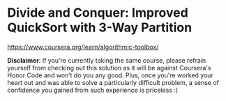 # Divide and Conquer: Improved QuickSort with 3-Way Partition
https://www.coursera.org/learn/algorithmic-toolbox/


__Disclaimer__: If you're currently taking the same course, please refrain yourself from checking out this solution as it will be against Coursera's Honor Code and won’t do you any good. Plus, once you're worked your heart out and was able to solve a particularly difficult problem, a sense of confidence you gained from such experience is priceless :)
